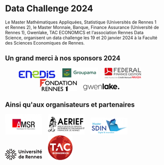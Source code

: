 # Data Challenge 2024

Le Master Mathématiques Appliquées, Statistique (Universités de Rennes 1 et Rennes 2), le Master Monnaie, Banque, Finance Assurance (Université de Rennes 1), Gwenlake, TAC ECONOMICS et l‘association Rennes Data Science, organisent un data challenge les 19 et 20 janvier 2024 à la Faculté des Sciences Economiques de Rennes.


## Un grand merci à nos sponsors 2024

<p align="center">
    <a href="https://www.enedis.fr" target="_blank"><img src="img/logo_enedis.png" width="120"></a> &nbsp; &nbsp;
    <a href="https://www.groupama.fr/" target="_blank"><img src="img/Groupama_FB_RVB.jpg" width="120"></a> &nbsp; &nbsp;
    <a href="https://www.federal-finance-gestion.fr" target="_blank"><img src="img/arkea-300x89.png" width="120"></a> &nbsp; &nbsp;
    <a href="https://fondation.univ-rennes.fr/" target="_blank"><img src="img/logo-Fondation-Rennes1-couleur-nobaseline.png" width="120"></a> &nbsp; &nbsp;
    <a href="https://www.gwenlake.com/" target="_blank"><img src="img/gwenlake.png" width="120"></a> &nbsp; &nbsp;
</p>



## Ainsi qu'aux organisateurs et partenaires
<a href="https://eco.univ-rennes.fr/amsr" target="_blank"><img src="img/logo_amsr.jpg" width="120"></a> &nbsp; &nbsp;
<a href="https://eco.univ-rennes.fr/aerief" target="_blank"><img src="img/logo_aerief.jpg" width="120"></a> &nbsp; &nbsp;
<a href="https://eco.univ-rennes.fr/aser" target="_blank"><img src="img/ASER-sdin-1024x475.png" width="120"></a> &nbsp; &nbsp;
<a href="https://www.univ-rennes.fr/" target="_blank"><img src="img/UNIRENNES_LOGOnoir_0.png" width="120"></a> &nbsp; &nbsp;
<a href="https://taceconomics.com" target="_blank"><img src="img/taceconomics-100px-white.png" width="80"></a> &nbsp; &nbsp;
